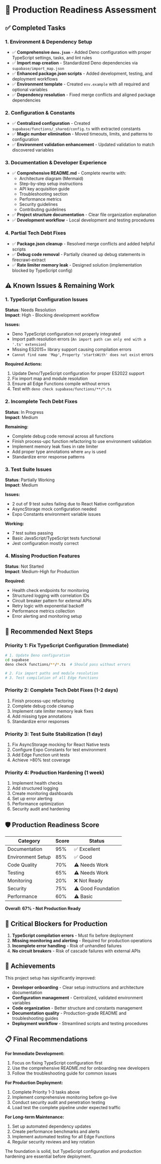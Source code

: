 # 🚀 Production Readiness Assessment

## ✅ Completed Tasks

### 1. Environment & Dependency Setup
- ✅ **Comprehensive `deno.json`** - Added Deno configuration with proper TypeScript settings, tasks, and lint rules
- ✅ **Import map creation** - Standardized Deno dependencies via `supabase/import_map.json`
- ✅ **Enhanced package.json scripts** - Added development, testing, and deployment workflows
- ✅ **Environment template** - Created `env.example` with all required and optional variables
- ✅ **Dependency resolution** - Fixed merge conflicts and aligned package dependencies

### 2. Configuration & Constants
- ✅ **Centralized configuration** - Created `supabase/functions/_shared/config.ts` with extracted constants
- ✅ **Magic number elimination** - Moved timeouts, limits, and patterns to configuration
- ✅ **Environment validation enhancement** - Updated validation to match discovered variables

### 3. Documentation & Developer Experience
- ✅ **Comprehensive README.md** - Complete rewrite with:
  - Architecture diagram (Mermaid)
  - Step-by-step setup instructions  
  - API key acquisition guide
  - Troubleshooting section
  - Performance metrics
  - Security guidelines
  - Contributing guidelines
- ✅ **Project structure documentation** - Clear file organization explanation
- ✅ **Development workflow** - Local development and testing procedures

### 4. Partial Tech Debt Fixes
- ✅ **Package.json cleanup** - Resolved merge conflicts and added helpful scripts
- ✅ **Debug code removal** - Partially cleaned up debug statements in firecrawl-extract
- ✅ **Rate limiter memory leak** - Designed solution (implementation blocked by TypeScript config)

## ⚠️ Known Issues & Remaining Work

### 1. TypeScript Configuration Issues
**Status**: Needs Resolution  
**Impact**: High - Blocking development workflow

**Issues:**
- Deno TypeScript configuration not properly integrated
- Import path resolution errors (`An import path can only end with a '.ts' extension`)
- Missing ES2015+ library support causing compilation errors
- `Cannot find name 'Map'`, `Property 'startsWith' does not exist` errors

**Required Actions:**
1. Update Deno/TypeScript configuration for proper ES2022 support
2. Fix import map and module resolution
3. Ensure all Edge Functions compile without errors
4. Test with `deno check supabase/functions/**/*.ts`

### 2. Incomplete Tech Debt Fixes
**Status**: In Progress  
**Impact**: Medium

**Remaining:**
- Complete debug code removal across all functions
- Finish process-upc function refactoring to use environment validation
- Implement memory leak fixes in rate limiter
- Add proper type annotations where `any` is used
- Standardize error response patterns

### 3. Test Suite Issues
**Status**: Partially Working  
**Impact**: Medium

**Issues:**
- 2 out of 9 test suites failing due to React Native configuration
- AsyncStorage mock configuration needed
- Expo Constants environment variable issues

**Working:**
- 7 test suites passing
- Basic JavaScript/TypeScript tests functional
- Jest configuration mostly correct

### 4. Missing Production Features
**Status**: Not Started  
**Impact**: Medium-High for Production

**Required:**
- Health check endpoints for monitoring
- Structured logging with correlation IDs  
- Circuit breaker pattern for external APIs
- Retry logic with exponential backoff
- Performance metrics collection
- Error alerting and monitoring setup

## 🎯 Recommended Next Steps

### Priority 1: Fix TypeScript Configuration (Immediate)
```bash
# 1. Update Deno configuration
cd supabase
deno check functions/**/*.ts  # Should pass without errors

# 2. Fix import paths and module resolution
# 3. Test compilation of all Edge Functions
```

### Priority 2: Complete Tech Debt Fixes (1-2 days)
1. Finish process-upc refactoring
2. Complete debug code cleanup
3. Implement rate limiter memory leak fixes
4. Add missing type annotations
5. Standardize error responses

### Priority 3: Test Suite Stabilization (1 day)
1. Fix AsyncStorage mocking for React Native tests
2. Configure Expo Constants for test environment
3. Add Edge Function unit tests
4. Achieve >80% test coverage

### Priority 4: Production Hardening (1 week)
1. Implement health checks
2. Add structured logging
3. Create monitoring dashboards
4. Set up error alerting
5. Performance optimization
6. Security audit and hardening

## 🛡️ Production Readiness Score

| Category | Score | Status |
|----------|-------|--------|
| Documentation | 95% | ✅ Excellent |
| Environment Setup | 85% | ✅ Good |
| Code Quality | 70% | ⚠️ Needs Work |
| Testing | 65% | ⚠️ Needs Work |
| Monitoring | 20% | ❌ Not Ready |
| Security | 75% | ⚠️ Good Foundation |
| Performance | 60% | ⚠️ Basic |

**Overall: 67% - Not Production Ready**

## 🚨 Critical Blockers for Production

1. **TypeScript compilation errors** - Must fix before deployment
2. **Missing monitoring and alerting** - Required for production operations
3. **Incomplete error handling** - Risk of unhandled failures
4. **No circuit breakers** - Risk of cascade failures with external APIs

## 🎉 Achievements

This project setup has significantly improved:

- **Developer onboarding** - Clear setup instructions and architecture documentation
- **Configuration management** - Centralized, validated environment variables
- **Code organization** - Better structure and constants management  
- **Documentation quality** - Production-grade README and troubleshooting guides
- **Deployment workflow** - Streamlined scripts and testing procedures

## 📋 Final Recommendations

**For Immediate Development:**
1. Focus on fixing TypeScript configuration first
2. Use the comprehensive README.md for onboarding new developers
3. Follow the troubleshooting guide for common issues

**For Production Deployment:**
1. Complete Priority 1-3 tasks above
2. Implement comprehensive monitoring before go-live
3. Conduct security audit and penetration testing
4. Load test the complete pipeline under expected traffic

**For Long-term Maintenance:**
1. Set up automated dependency updates
2. Create performance benchmarks and alerts
3. Implement automated testing for all Edge Functions
4. Regular security reviews and key rotation

The foundation is solid, but TypeScript configuration and production hardening are essential before deployment. 